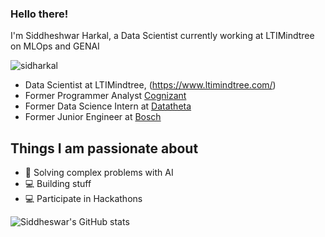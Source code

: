 ### Hello there!

I'm Siddheshwar Harkal, a Data Scientist currently working at LTIMindtree on MLOps and GENAI 

<p align="left"> <img src="https://komarev.com/ghpvc/?username=sidharkal&label=Profile%20views&color=0e75b6&style=flat" alt="sidharkal" /> </p>

- Data Scientist at LTIMindtree, (https://www.ltimindtree.com/)
- Former Programmer Analyst [Cognizant](https://www.cognizant.com/)
- Former Data Science Intern at [Datatheta](https://www.datatheta.com/) 
- Former Junior Engineer at [Bosch](https://www.bosch.com/) 



## Things I am passionate about

- 🤖  Solving complex problems with AI
- 💻  Building stuff
- 💻  Participate in Hackathons

![Siddheswar's GitHub stats](https://github-readme-stats.vercel.app/api?username=sidharkal&show_icons=true&theme=radical)
